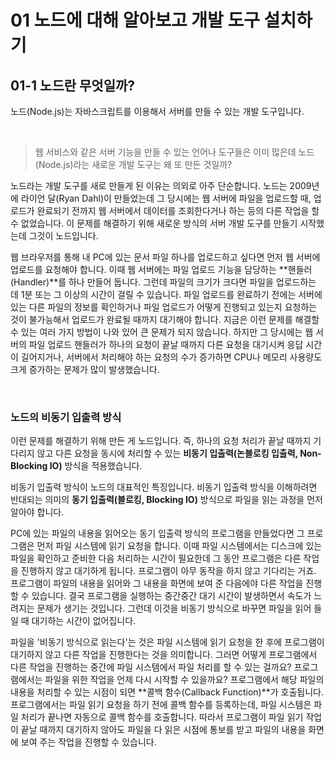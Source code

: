 # 01 노드에 대해 알아보고 개발 도구 설치하기

## 01-1 노드란 무엇일까?

노드(Node.js)는 자바스크립트를 이용해서 서버를 만들 수 있는 개발 도구입니다. 

<br>

> 웹 서비스와 같은 서버 기능을 만들 수 있는 언어나 도구들은 이미 많은데 
> 노드(Node.js)라는 새로운 개발 도구는 왜 또 만든 것일까?

노드라는 개발 도구를 새로 만들게 된 이유는 의외로 아주 단순합니다. 노드는 2009년에 라이언 달(Ryan Dahl)이 만들었는데 그 당시에는 웹 서버에 파일을 업로드할 때, 업로드가 완료되기 전까지 웹 서버에서 데이터를 조회한다거나 하는 등의 다른 작업을 할 수 없었습니다. 이 문제를 해결하기 위해 새로운 방식의 서버 개발 도구를 만들기 시작했는데 그것이 노드입니다. 

웹 브라우저를 통해 내 PC에 있는 문서 파일 하나를 업로드하고 싶다면 먼저 웹 서버에 업로드를 요청해야 합니다. 이때 웹 서버에는 파일 업로드 기능을 담당하는 **핸들러(Handler)**를 하나 만들어 둡니다. 그런데 파일의 크기가 크다면 파일을 업로드하는 데 1분 또는 그 이상의 시간이 걸릴 수 있습니다. 파일 업로드를 완료하기 전에는 서버에 있는 다른 파일의 정보를 확인하거나 파일 업로드가 어떻게 진행되고 있는지 요청하는 것이 불가능해서 업로드가 완료될 때까지 대기해야 합니다. 지금은 이런 문제를 해결할 수 있는 여러 가지 방법이 나와 있어 큰 문제가 되지 않습니다. 하지만 그 당시에는 웹 서버의 파일 업로드 핸들러가 하나의 요청이 끝날 때까지 다른 요청을 대기시켜 응답 시간이 길어지거나, 서버에서 처리해야 하는 요청의 수가 증가하면 CPU나 메모리 사용량도 크게 증가하는 문제가 많이 발생했습니다. 

<br>

### 노드의 비동기 입출력 방식

이런 문제를 해결하기 위해 만든 게 노드입니다. 즉, 하나의 요청 처리가 끝날 때까지 기다리지 않고 다른 요청을 동시에 처리할 수 있는 **비동기 입출력(논블로킹 입출력, Non-Blocking IO)** 방식을 적용했습니다. 

비동기 입출력 방식이 노드의 대표적인 특징입니다. 비동기 입출력 방식을 이해하려면 반대되는 의미의 **동기 입출력(블로킹, Blocking IO)** 방식으로 파일을 읽는 과정을 먼저 알아야 합니다. 

PC에 있는 파일의 내용을 읽어오는 동기 입출력 방식의 프로그램을 만들었다면 그 프로그램은 먼저 파일 시스템에 읽기 요청을 합니다. 이때 파일 시스템에서는 디스크에 있는 파일을 확인하고 준비한 다음 처리하는 시간이 필요한데 그 동안 프로그램은 다른 작업을 진행하지 않고 대기하게 됩니다. 프로그램이 아무 동작을 하지 않고 기다리는 거죠. 프로그램이 파일의 내용을 읽어와 그 내용을 화면에 보여 준 다음에야 다른 작업을 진행할 수 있습니다. 결국 프로그램을 실행하는 중간중간 대기 시간이 발생하면서 속도가 느려지는 문제가 생기는 것입니다. 그런데 이것을 비동기 방식으로 바꾸면 파일을 읽어 들일 때 대기하는 시간이 없어집니다. 

파일을 '비동기 방식으로 읽는다'는 것은 파일 시스템에 읽기 요청을 한 후에 프로그램이 대기하지 않고 다른 작업을 진행한다는 것을 의미합니다. 그러면 어떻게 프로그램에서 다른 작업을 진행하는 중간에 파일 시스템에서 파일 처리를 할 수 있는 걸까요? 프로그램에서는 파일을 위한 작업을 언제 다시 시작할 수 있을까요? 프로그램에서 해당 파일의 내용을 처리할 수 있는 시점이 되면 **콜백 함수(Callback Function)**가 호출됩니다. 프로그램에서는 파일 읽기 요청을 하기 전에 콜백 함수를 등록하는데, 파일 시스템은 파일 처리가 끝나면 자동으로 콜백 함수를 호출합니다. 따라서 프로그램이 파일 읽기 작업이 끝날 때까지 대기하지 않아도 파일을 다 읽은 시점에 통보를 받고 파일의 내용을 화면에 보여 주는 작업을 진행할 수 있습니다. 





